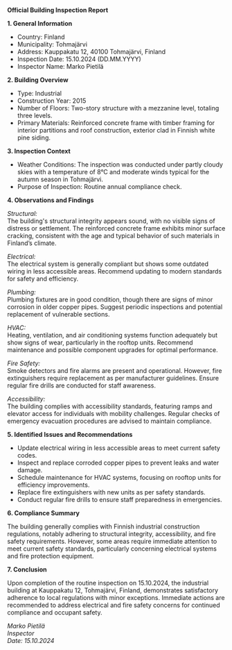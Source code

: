 **Official Building Inspection Report**

**1. General Information**

- Country: Finland
- Municipality: Tohmajärvi
- Address: Kauppakatu 12, 40100 Tohmajärvi, Finland
- Inspection Date: 15.10.2024 (DD.MM.YYYY)
- Inspector Name: Marko Pietilä

**2. Building Overview**

- Type: Industrial
- Construction Year: 2015
- Number of Floors: Two-story structure with a mezzanine level, totaling three levels.
- Primary Materials: Reinforced concrete frame with timber framing for interior partitions and roof construction, exterior clad in Finnish white pine siding.

**3. Inspection Context**

- Weather Conditions: The inspection was conducted under partly cloudy skies with a temperature of 8°C and moderate winds typical for the autumn season in Tohmajärvi.
- Purpose of Inspection: Routine annual compliance check.

**4. Observations and Findings**

*Structural:*  
The building's structural integrity appears sound, with no visible signs of distress or settlement. The reinforced concrete frame exhibits minor surface cracking, consistent with the age and typical behavior of such materials in Finland’s climate.

*Electrical:*  
The electrical system is generally compliant but shows some outdated wiring in less accessible areas. Recommend updating to modern standards for safety and efficiency.

*Plumbing:*  
Plumbing fixtures are in good condition, though there are signs of minor corrosion in older copper pipes. Suggest periodic inspections and potential replacement of vulnerable sections.

*HVAC:*  
Heating, ventilation, and air conditioning systems function adequately but show signs of wear, particularly in the rooftop units. Recommend maintenance and possible component upgrades for optimal performance.

*Fire Safety:*  
Smoke detectors and fire alarms are present and operational. However, fire extinguishers require replacement as per manufacturer guidelines. Ensure regular fire drills are conducted for staff awareness.

*Accessibility:*  
The building complies with accessibility standards, featuring ramps and elevator access for individuals with mobility challenges. Regular checks of emergency evacuation procedures are advised to maintain compliance.

**5. Identified Issues and Recommendations**

- Update electrical wiring in less accessible areas to meet current safety codes.
- Inspect and replace corroded copper pipes to prevent leaks and water damage.
- Schedule maintenance for HVAC systems, focusing on rooftop units for efficiency improvements.
- Replace fire extinguishers with new units as per safety standards.
- Conduct regular fire drills to ensure staff preparedness in emergencies.

**6. Compliance Summary**

The building generally complies with Finnish industrial construction regulations, notably adhering to structural integrity, accessibility, and fire safety requirements. However, some areas require immediate attention to meet current safety standards, particularly concerning electrical systems and fire protection equipment.

**7. Conclusion**

Upon completion of the routine inspection on 15.10.2024, the industrial building at Kauppakatu 12, Tohmajärvi, Finland, demonstrates satisfactory adherence to local regulations with minor exceptions. Immediate actions are recommended to address electrical and fire safety concerns for continued compliance and occupant safety.

_Marko Pietilä_  
_Inspector_  
_Date: 15.10.2024_